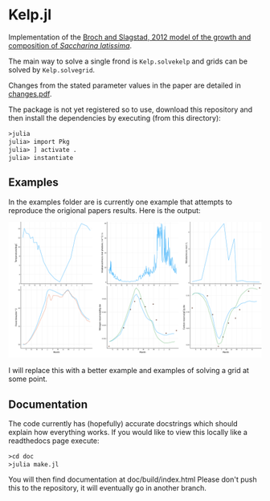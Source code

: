 # Kelp.jl

Implementation of the [Broch and Slagstad, 2012 model of the growth and composition of _Saccharina latissima_](https://link.springer.com/article/10.1007/s10811-011-9695-y).

The main way to solve a single frond is `Kelp.solvekelp` and grids can be solved by `Kelp.solvegrid`.

Changes from the stated parameter values in the paper are detailed in [changes.pdf](https://github.com/jagoosw/Kelp/blob/main/changes.pdf).

The package is not yet registered so to use, download this repository and then install the dependencies by executing (from this directory):
```
>julia
julia> import Pkg
julia> ] activate .
julia> instantiate
```

## Examples
In the examples folder are is currently one example that attempts to reproduce the origional papers results. Here is the output:

![Figure 3 equivalent.](img/paper_comparison.png)

I will replace this with a better example and examples of solving a grid at some point.

## Documentation
The code currently has (hopefully) accurate docstrings which should explain how everything works. If you would like to view this locally like a readthedocs page execute:
```
>cd doc
>julia make.jl
```
You will then find documentation at doc/build/index.html
Please don't push this to the repository, it will eventually go in another branch.